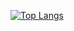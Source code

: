 [![Top Langs](https://github-readme-stats.vercel.app/api/top-langs/?username=buihachi-nishi&layout=compact&theme=onedark)](https://github.com/anuraghazra/github-readme-stats)
